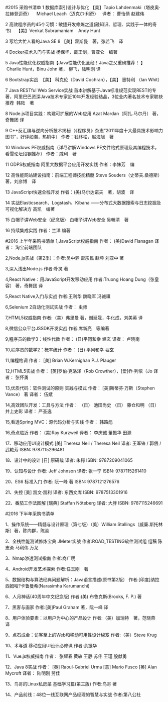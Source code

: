 #2015 采购书清单
1	数据库索引设计与优化	【美】Tapio Lahdenmaki（塔皮奥·拉赫登迈奇）    Michael Leach（迈克尔·利奇）   译者： 曹怡倩 赵建伟

2	高效程序员的45个习惯：敏捷开发修炼之道(融知识、哲理、实践于一体的奇书)   	【美】Venkat Subramaniam    Andy Hunt

3	写给大忙人看的Java SE 8	【美】霍斯曼　著，张若飞　译

4	Docker技术入门与实战	杨保华，戴王剑，曹亚仑　编著

5	Java性能优化权威指南【Java性能优化圣经！Java之父重磅推荐！ 】	 Charlie Hunt，Binu John 著， 柳飞，陆明刚 译

6	Bootstrap实战 	【美】 科克伦（David Cochran），【美】 惠特利 （Ian Whit）

7	Java RESTful Web Service实战	首本讲解基于Java标准规范实现REST的专著，阿里巴巴资深Java技术专家近10年开发经验结晶，3位业内著名技术专家联袂推荐  韩陆　著

8	Node.js项目实践：构建可扩展的Web应用	Azat Mardan（阿扎.马尔丹） 著，奇舞团 译

9	C++反汇编与逆向分析技术揭秘（《程序员》杂志“2011年度十大最具技术影响力图书”，好评如潮，热销中）	作者：钱林松，赵海旭　著

10	Windows PE权威指南（详尽讲解Windows PE文件格式原理及其编程技术，看雪论坛段钢推荐）	作者：戚利　著

11	ODPS权威指南 阿里大数据平台应用开发实践	作者：李妹芳　编

12	高性能网站建设指南：前端工程师技能精髓	Steve Souders（史蒂夫.桑德斯）　著，刘彦博　译

13	JavaScript快速全栈开发	作者：(美)马尔达诺夫　著，胡波　译

14	实战Elasticsearch、Logstash、Kibana ——分布式大数据搜索与日志挖掘及可视化解决方	高凯　编著

15	白帽子讲Web安全（纪念版） 白帽子讲Web安全	吴翰清　著

16	持续集成实践	作者：兰洋 编著

#2016 上半年采购书清单
1,JavaScript权威指南 作者： (美)David Flanagan    译者： 淘宝前端团队

2,Node.js实战（第2季）：作者:吴中骅 雷宗民 赵坤 刘亚中 著

3,深入浅出Node.js  作者:朴灵 著 

4,React Native：用JavaScript开发移动应用  作者:Truong Hoang Dung（张皇容） 著，奇舞团 译
  
5,React Native入门与实战  作者:王利华 魏晓军 冯诚祺

6,Selenium 2自动化测试实战  作者： 虫师  

7,HTML5权威指南 作者:（美）弗里曼 著，谢延晟，牛化成，刘美英 译

8,微信公众平台JSSDK开发实战  作者:席新亮　等编著

9,程序员的数学3：线性代数 作者： (日)平冈和幸 堀玄  译者： 卢晓南

10,程序员的数学2：概率统计 作者： (日) 平冈和幸    堀玄  

11,编程格调 作者： [美] Brian W.Kernighan    P.J. Plauger   

12,HTML5实战 作者： [英]罗伯·克洛泽（Rob Crowther），[爱]乔·列侬（Jo  译者： 张怀勇

13,优质代码：软件测试的原则 实践与模式 作者： [美]斯蒂芬·万斯（Stephen Vance） 著 译者： 伍斌

14,高效团队开发：工具与方法  作者： （日） 池田尚史    （日） 藤仓和明    （日） 井上史彰   译者： 严圣逸

15,看透Spring MVC：源代码分析与实践  作者： 韩路彪  
 
16,奇点临近  作者： (美)Ray Kurzweil   译者： 李庆诚 董振华 田源

17、移动应用UI设计模式 [美] Theresa Neil / Theresa Neil  译者: 王军锋 / 郭偎 / 武艳芳 ISBN: 9787115296481

18、设计中的设计 [日] 原研哉 译者: 朱锷 ISBN: 9787209041065

19、认知与设计  作者: Jeff Johnson  译者: 张一宁   ISBN: 9787115261410

20、ES6 标准入门 作者: 阮一峰 著  ISBN: 9787121276576

21、失控  [美] 凯文·凯利  译者: 东西文库  ISBN: 9787513301916

22、番茄工作法图解 [瑞典] Staffan Nöteberg  译者: 大胖  ISBN: 9787115246691

#2016 下半年采购书清单

1、操作系统——精髓与设计原理（第七版）（美）William Stallings（威廉.斯托林斯）著，陈向群，陈渝

2、全栈性能测试修炼宝典 JMeter实战 作者:ROAD_TESTING软件测试组 组稿 陈志勇 马利伟 万龙

3、Nmap渗透测试指南 作者:商广明　

4、Android开发艺术探索 作者:任玉刚　著

5、数据结构与算法经典问题解析：Java语言描述(原书第2版） 作者:[印度]纳拉西姆哈?卡鲁曼希(Narasimha Karumanchi)

6、人月神话(40周年中文纪念版) 作者:(美) 布鲁克斯(Brooks, F. P.) 著

7、黑客与画家 作者:[美]Paul Graham 著，阮一峰 译

8、用户体验要素：以用户为中心的产品设计 作者:（美）加瑞特　著，范晓燕　译

9、点石成金：访客至上的Web和移动可用性设计秘笈  作者:（美）Steve Krug

10、术与道 移动应用UI设计必修课   作者:余振华

11、Vue.js权威指南 作者： 张耀春    黄轶    王静    苏伟    王瑾    殷献勇   

12、Java 8实战  作者： [英] Raoul-Gabriel Urma    [意] Mario Fusco    [英] Alan Mycroft   译者： 陆明刚 劳佳

13、鸟哥的Linux私房菜 基础学习篇(第三版) 作者:鸟哥 著

14、产品前线：48位一线互联网产品经理的智慧与实战 作者:第八公社